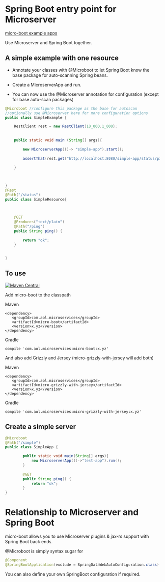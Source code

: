 # Spring Boot entry point for Microserver

[micro-boot example apps](https://github.com/aol/micro-server/tree/master/micro-boot/src/test/java/app)

Use Microserver and Spring Boot together. 

## A simple example with one resource

* Annotate your classes with @Microboot to let Spring Boot know the base package for auto-scanning Spring beans.

* Create a MicroserverApp and run.

* You can now use the @Microserver annotation for configuration (except for base auto-scan packages)


```java
@Microboot //configure this package as the base for autoscan
//optionally use @Microserver here for more configuration options
public class SimpleExample {

	RestClient rest = new RestClient(10_000,1_000);
	
	
	public static void main (String[] args){
		
		new MicroserverApp(()-> "simple-app").start();
		
		assertThat(rest.get("http://localhost:8080/simple-app/status/ping"),equalTo("ok"));
		
	}
	

	
}
@Rest
@Path("/status")
public class SimpleResource{

	
	
	@GET
	@Produces("text/plain")
	@Path("/ping")
	public String ping() {
		
		return "ok";
	}

	
}
```

## To use

[![Maven Central](https://maven-badges.herokuapp.com/maven-central/com.aol.microservices/micro-boot/badge.svg)](https://maven-badges.herokuapp.com/maven-central/com.aol.microservices/micro-boot)

Add micro-boot to the classpath

Maven

    <dependency>
       <groupId>com.aol.microservices</groupId>  
       <artifactId>micro-boot</artifactId>
       <version>x.yz</version>
    </dependency>

Gradle

    compile 'com.aol.microservices:micro-boot:x.yz'

And also add Grizzly and Jersey (micro-grizzly-with-jersey will add both)

Maven

    <dependency>
       <groupId>com.aol.microservices</groupId>
       <artifactId>micro-grizzly-with-jersey</artifactId>
       <version>x.yz</version>
    </dependency>

Gradle

    compile 'com.aol.microservices:micro-grizzly-with-jersey:x.yz'


## Create a simple server
```java
@Microboot
@Path("/simple")
public class SimpleApp {

        public static void main(String[] args){
            new MicroserverApp(()->"test-app").run();
        }
        
        @GET
        public String ping() {
            return "ok";
        }
}
```
# Relationship to Microserver and Spring Boot

micro-boot allows you to use Microserver plugins & jax-rs support with Spring Boot back ends.


@Microboot is simply syntax sugar for 

 ```java
@Component
@SpringBootApplication(exclude = SpringDataWebAutoConfiguration.class)
 ```

You can also define your own SpringBoot configuration if required.
